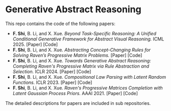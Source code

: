 # Generative Abstract Reasoning
This repo contains the code of the following papers:
- **F. Shi**, B. Li, and X. Xue. *Beyond Task-Specific Reasoning: A Unified Conditional Generative Framework for Abstract Visual Reasoning.* ICML 2025. [<a href="https://arxiv.org/pdf/2507.11761" style="text-decoration: none;">Paper</a>] [<a href="https://github.com/FudanVI/generative-abstract-reasoning/tree/main/ucgs" style="text-decoration: none;">Code</a>]
- **F. Shi**, B. Li, and X. Xue. *Abstracting Concept-Changing Rules for Solving Raven’s Progressive Matrix Problems.* [<a href="https://arxiv.org/pdf/2307.07734" style="text-decoration: none;">Paper</a>] [<a href="https://github.com/FudanVI/generative-abstract-reasoning/tree/main/crab" style="text-decoration: none;">Code</a>]
- **F. Shi**, B. Li, and X. Xue. *Towards Generative Abstract Reasoning: Completing Raven's Progressive Matrix via Rule Abstraction and Selection.* ICLR 2024. [<a href="https://arxiv.org/abs/2401.09966" style="text-decoration: none;">Paper</a>] [<a href="https://github.com/FudanVI/generative-abstract-reasoning/tree/main/raise" style="text-decoration: none;">Code</a>]
- **F. Shi**, B. Li, and X. Xue. *Compositional Law Parsing with Latent Random Functions.* ICLR 2023. [<a href="https://arxiv.org/abs/2209.09115" style="text-decoration: none;">Paper</a>] [<a href="https://github.com/FudanVI/generative-abstract-reasoning/tree/main/clap" style="text-decoration: none;">Code</a>]
- **F. Shi**, B. Li, and X. Xue. *Raven's Progressive Matrices Completion with Latent Gaussian Process Priors.* AAAI 2021. [<a href="https://arxiv.org/abs/2103.12045" style="text-decoration: none;">Paper</a>] [<a href="https://github.com/FudanVI/generative-abstract-reasoning/tree/main/rpm-lgpp" style="text-decoration: none;">Code</a>]

The detailed descriptions for papers are included in sub repositories.
